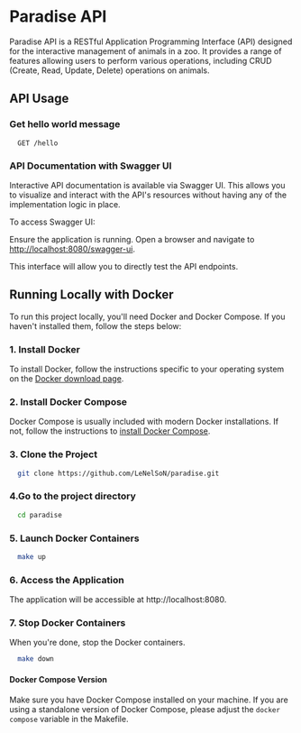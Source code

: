 # Paradise API

Paradise API is a RESTful Application Programming Interface (API) designed for the interactive management of animals in a zoo. It provides a range of features allowing users to perform various operations, including CRUD (Create, Read, Update, Delete) operations on animals.

## API Usage

### Get hello world message

```http
  GET /hello
```

### API Documentation with Swagger UI

Interactive API documentation is available via Swagger UI. This allows you to visualize and interact with the API's resources without having any of the implementation logic in place.

To access Swagger UI:

Ensure the application is running.
Open a browser and navigate to  <http://localhost:8080/swagger-ui>.

This interface will allow you to directly test the API endpoints.

## Running Locally with Docker

To run this project locally, you'll need Docker and Docker Compose. If you haven't installed them, follow the steps below:

### 1. Install Docker

To install Docker, follow the instructions specific to your operating system on the [Docker download page](https://www.docker.com/get-started).

### 2. Install Docker Compose

Docker Compose is usually included with modern Docker installations. If not, follow the instructions to [install Docker Compose](https://docs.docker.com/compose/install/).

### 3. Clone the Project

```bash
  git clone https://github.com/LeNelSoN/paradise.git
```

### 4.Go to the project directory

```bash
  cd paradise
```

### 5. Launch Docker Containers

```bash
  make up
```

### 6. Access the Application

The application will be accessible at http://localhost:8080.

### 7. Stop Docker Containers

When you're done, stop the Docker containers.

```bash
  make down
```

#### Docker Compose Version

Make sure you have Docker Compose installed on your machine. 
If you are using a standalone version of Docker Compose, please adjust the `docker compose` variable in the Makefile.